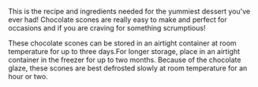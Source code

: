 This is the recipe and ingredients needed for the yummiest dessert you've ever had!
Chocolate scones are really easy to make and perfect for occasions and if you are craving for something scrumptious!

These chocolate scones can be stored in an airtight container at room temperature for up to three days.For longer storage, place in an airtight container in the freezer for up to two months. Because of the chocolate glaze, these scones are best defrosted slowly at room temperature for an hour or two.

